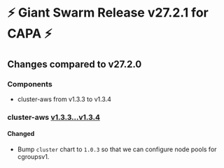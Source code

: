 # :zap: Giant Swarm Release v27.2.1 for CAPA :zap:

## Changes compared to v27.2.0

### Components

- cluster-aws from v1.3.3 to v1.3.4

### cluster-aws [v1.3.3...v1.3.4](https://github.com/giantswarm/cluster-aws/compare/v1.3.3...v1.3.4)

#### Changed

- Bump `cluster` chart to `1.0.3` so that we can configure node pools for cgroupsv1.
